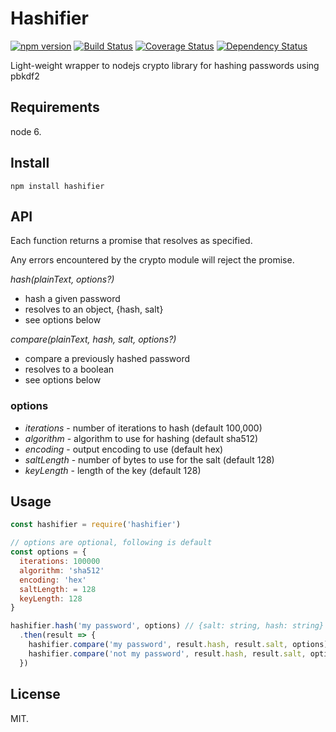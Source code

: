 # Hashifier

[![npm version][npm-badge]][npm-url]
[![Build Status][travis-badge]][travis-url]
[![Coverage Status][coveralls-badge]][coveralls-url]
[![Dependency Status][david-badge]][david-url]

Light-weight wrapper to nodejs crypto library for hashing passwords using pbkdf2

## Requirements

node 6.

## Install

```
npm install hashifier
```

## API

Each function returns a promise that resolves as specified.

Any errors encountered by the crypto module will reject the promise.

_hash(plainText, options?)_
 - hash a given password
 - resolves to an object, {hash, salt}
 - see options below

_compare(plainText, hash, salt, options?)_
 - compare a previously hashed password
 - resolves to a boolean
 - see options below

### options

- _iterations_ - number of iterations to hash (default 100,000)
- _algorithm_ - algorithm to use for hashing (default sha512)
- _encoding_ - output encoding to use (default hex)
- _saltLength_ - number of bytes to use for the salt (default 128)
- _keyLength_ - length of the key (default 128)

## Usage

```js
const hashifier = require('hashifier')

// options are optional, following is default
const options = {
  iterations: 100000
  algorithm: 'sha512'
  encoding: 'hex'
  saltLength: = 128
  keyLength: 128
}

hashifier.hash('my password', options) // {salt: string, hash: string}
  .then(result => {
    hashifier.compare('my password', result.hash, result.salt, options).then(result => assert.ok(result)) // true
    hashifier.compare('not my password', result.hash, result.salt, options).then(result => result.notOk(result)) // false
  })
```

## License

MIT.

[npm-badge]: https://badge.fury.io/js/hashifier.svg
[npm-url]: https://badge.fury.io/js/hashifier
[travis-badge]: https://travis-ci.org/tswaters/hashifier.svg?branch=master
[travis-url]: https://travis-ci.org/tswaters/hashifier
[coveralls-badge]: https://coveralls.io/repos/github/tswaters/hashifier/badge.svg?branch=master
[coveralls-url]: https://coveralls.io/github/tswaters/hashifier?branch=master
[david-badge]: https://david-dm.org/tswaters/hashifier.svg
[david-url]: https://david-dm.org/tswaters/hashifier
